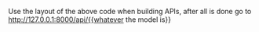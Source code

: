 Use the layout of the above code when building APIs, after all is done go to http://127.0.0.1:8000/api/{{whatever the model is}}
